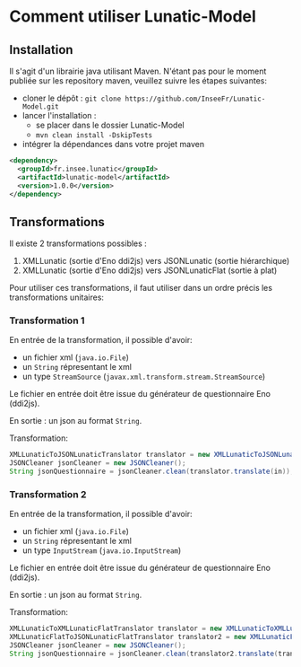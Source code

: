 # Comment utiliser Lunatic-Model

## Installation
Il s'agit d'un librairie java utilisant Maven.
N'étant pas pour le moment publiée sur les repository maven, veuillez suivre les étapes suivantes:
- cloner le dépôt : `git clone https://github.com/InseeFr/Lunatic-Model.git`
- lancer l'installation : 
	- se placer dans le dossier Lunatic-Model
	- `mvn clean install -DskipTests`
- intégrer la dépendances dans votre projet maven 

```xml
<dependency>
  <groupId>fr.insee.lunatic</groupId>
  <artifactId>lunatic-model</artifactId>
  <version>1.0.0</version>
</dependency>
```

## Transformations
Il existe 2 transformations possibles :
1. XMLLunatic (sortie d'Eno ddi2js) vers JSONLunatic (sortie hiérarchique)
2. XMLLunatic (sortie d'Eno ddi2js) vers JSONLunaticFlat (sortie à plat)

Pour utiliser ces transformations, il faut utiliser dans un ordre précis les transformations unitaires:

### Transformation 1
En entrée de la transformation, il possible d'avoir:
- un fichier xml (`java.io.File`)
- un `String` répresentant le xml
- un type `StreamSource` (`javax.xml.transform.stream.StreamSource`)

Le fichier en entrée doit être issue du générateur de questionnaire Eno (ddi2js).

En sortie :  un json au format `String`.

Transformation:
```java
XMLLunaticToJSONLunaticTranslator translator = new XMLLunaticToJSONLunaticTranslator();
JSONCleaner jsonCleaner = new JSONCleaner();
String jsonQuestionnaire = jsonCleaner.clean(translator.translate(in));
```

### Transformation 2
En entrée de la transformation, il possible d'avoir:
- un fichier xml (`java.io.File`)
- un `String` répresentant le xml
- un type `InputStream` (`java.io.InputStream`)

Le fichier en entrée doit être issue du générateur de questionnaire Eno (ddi2js).

En sortie :  un json au format `String`.

Transformation:
```java
XMLLunaticToXMLLunaticFlatTranslator translator = new XMLLunaticToXMLLunaticFlatTranslator();
XMLLunaticFlatToJSONLunaticFlatTranslator translator2 = new XMLLunaticFlatToJSONLunaticFlatTranslator();
JSONCleaner jsonCleaner = new JSONCleaner();
String jsonQuestionnaire = jsonCleaner.clean(translator2.translate(translator.generate(in)));
```
